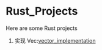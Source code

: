 # Rust_Projects

Here are some Rust projects

1. 实现 Vec:<a href = "./vector_implementation/readme/0.conclude.zh-CN.md">vector_implementation</a>
